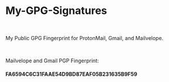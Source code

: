 # My-GPG-Signatures
</BR>
<p>My Public GPG  Fingerprint for ProtonMail, Gmail, and Mailvelope.</p>

</BR>

Mailvelope and Gmail PGP Fingerprint: <h4> FA6594C6C31FAAE54D9BD87EAF05B231635B9F59</h4>

</br>
